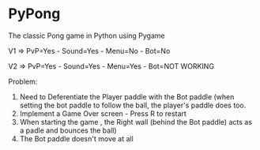 # PyPong

The classic Pong game in Python using Pygame


V1 => PvP=Yes - Sound=Yes - Menu=No - Bot=No

V2 => PvP=Yes - Sound=Yes - Menu=Yes - Bot=NOT WORKING

Problem:
1. Need to Deferentiate the Player paddle with the Bot paddle (when setting the bot paddle to follow the ball, the player's paddle does too.
2. Implement a Game Over screen - Press R to restart
3. When starting the game , the Right wall (behind the Bot paddle) acts as a padle and bounces the ball)
4. The Bot paddle doesn't move at all
